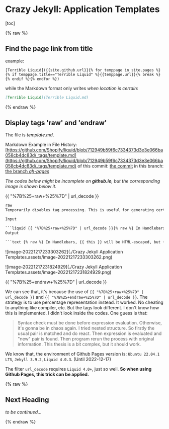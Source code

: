 # Crazy Jekyll: Application Templates

[toc]

{% raw %}

## Find the page link from title

example:

```
[Terrible Liquid]({{site.github.url}}{% for temppage in site.pages %}{% if temppage.title=="Terrible Liquid" %}{{temppage.url}}{% break %}{% endif %}{% endfor %})
```

while the Markdown format only writes *when location is certain*:

``` markdown
[Terrible Liquid](Terrible Liquid.md)
```


{% endraw %}

## Display tags 'raw' and 'endraw'

The file is *template.md*.

Markdown Example in File History: [https://github.com/Shopify/liquid/blob/712949b59f6c7334373d3e3e066ba058cb4dc83d/_tags/template.md](https://github.com/Shopify/liquid/blob/712949b59f6c7334373d3e3e066ba058cb4dc83d/_tags/template.md)
of this commit: [the commit](https://github.com/Shopify/liquid/commit/712949b59f6c7334373d3e3e066ba058cb4dc83d#diff-655febbf45dc29667914f8ab0ad967ee42fe66a7fd6c477e65dcefd0a27b793c)
in this branch: [the branch *gh-pages*](https://github.com/Shopify/liquid/tree/gh-pages)

<i>The codes below might be incomplete on **github.io**, but the corresponding image is shown below it. </i>

{{ "%7B%25+raw+%25%7D" | url_decode }}

```markdown
raw
Temporarily disables tag processing. This is useful for generating certain content that uses conflicting syntax, such as Mustache or Handlebars.

Input

​```liquid {{ "%7B%25+raw+%25%7D" | url_decode }}{% raw %} In Handlebars, {{ this }} will be HTML-escaped, but {{{ that }}} will not. {% endraw %}{{ "%7B%25+endraw+%25%7D" | url_decode }} ```
Output

​```text {% raw %} In Handlebars, {{ this }} will be HTML-escaped, but {{{ that }}} will not. {% endraw %} ```
```

![image-20221217233303262](./Crazy Jekyll Application Templates.assets/image-20221217233303262.png)

![image-20221217231824929](./Crazy Jekyll Application Templates.assets/image-20221217231824929.png)

{{ "%7B%25+endraw+%25%7D" | url_decode }}

We can see that, it's because the use of `{{ "%7B%25+raw+%25%7D" | url_decode }}` and `{{ "%7B%25+endraw+%25%7D" | url_decode }}`. The strategy is to use percentage representation instead. It worked. No cheating to anything like compiler, etc. But the tags look different. I don't know how this is implemented. I didn't look inside the codes. One guess is that:

> Syntax check must be done before expression evaluation. Otherwise, it's gonna be in chaos again. I tried nested structure. So firstly the usual pair is matched and do react. Then expression is evaluated and "new" pair is found. Then program rerun the process with original information. This thesis is a bit complex, but it should work. 

We know that, the environment of Github Pages version is: `Ubuntu 22.04.1 LTS`, `Jekyll 3.9.2`, `Liquid 4.0.3`. (Until 2022-12-17)

The filter `url_decode` requires `Liquid 4.0+`, just so well. **So when using Github Pages, this trick can be applied.**


{% raw %}

## Next Heading

*to be continued...*



{% endraw %}



